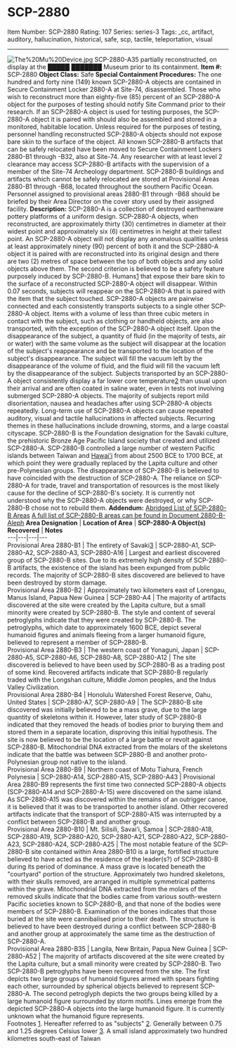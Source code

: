 # SCP-2880
Item Number: SCP-2880
Rating: 107
Series: series-3
Tags: _cc, artifact, auditory, hallucination, historical, safe, scp, tactile, teleportation, visual

---

![The%20Mu%20Device.jpg](https://scp-wiki.wdfiles.com/local--files/scp-2880/The%20Mu%20Device.jpg)
SCP-2880-A35 partially reconstructed, on display at the █████ ███████ Museum prior to its containment.
**Item #:** SCP-2880
**Object Class:** Safe
**Special Containment Procedures:** The one hundred and forty nine (149) known SCP-2880-A objects are contained in Secure Containment Locker 2880-A at Site-74, disassembled. Those who wish to reconstruct more than eighty-five (85) percent of an SCP-2880-A object for the purposes of testing should notify Site Command prior to their research. If an SCP-2880-A object is used for testing purposes, the SCP-2880-A object it is paired with should also be assembled and stored in a monitored, habitable location. Unless required for the purposes of testing, personnel handling reconstructed SCP-2880-A objects should not expose bare skin to the surface of the object.
All known SCP-2880-B artifacts that can be safely relocated have been moved to Secure Containment Lockers 2880-B1 through -B32, also at Site-74. Any researcher with at least level 2 clearance may access SCP-2880-B artifacts with the supervision of a member of the Site-74 Archeology department.
SCP-2880-B buildings and artifacts which cannot be safely relocated are stored at Provisional Areas 2880-B1 through -B68, located throughout the southern Pacific Ocean. Personnel assigned to provisional areas 2880-B1 through -B68 should be briefed by their Area Director on the cover story used by their assigned facility.
**Description:** SCP-2880-A is a collection of destroyed earthenware pottery platforms of a uniform design. SCP-2880-A objects, when reconstructed, are approximately thirty (30) centimetres in diameter at their widest point and approximately six (6) centimetres in height at their tallest point.
An SCP-2880-A object will not display any anomalous qualities unless at least approximately ninety (90) percent of both it and the SCP-2880-A object it is paired with are reconstructed into its original design and there are two (2) metres of space between the top of both objects and any solid objects above them. The second criterion is believed to be a safety feature purposely induced by SCP-2880-B.
Humans[1](javascript:;) that expose their bare skin to the surface of a reconstructed SCP-2880-A object will disappear. Within 0.07 seconds, subjects will reappear on the SCP-2880-A that is paired with the item that the subject touched. SCP-2880-A objects are pairwise connected and each consistently transports subjects to a single other SCP-2880-A object. Items with a volume of less than three cubic meters in contact with the subject, such as clothing or handheld objects, are also transported, with the exception of the SCP-2880-A object itself. Upon the disappearance of the subject, a quantity of fluid (in the majority of tests, air or water) with the same volume as the subject will disappear at the location of the subject's reappearance and be transported to the location of the subject's disappearance. The subject will fill the vacuum left by the disappearance of the volume of fluid, and the fluid will fill the vacuum left by the disappearance of the subject.
Subjects transported by an SCP-2880-A object consistently display a far lower core temperature[2](javascript:;) than usual upon their arrival and are often coated in saline water, even in tests not involving submerged SCP-2880-A objects. The majority of subjects report mild disorientation, nausea and headaches after using SCP-2880-A objects repeatedly. Long-term use of SCP-2880-A objects can cause repeated auditory, visual and tactile hallucinations in affected subjects. Recurring themes in these hallucinations include drowning, storms, and a large coastal cityscape.
SCP-2880-B is the Foundation designation for the Savaki culture, the prehistoric Bronze Age Pacific Island society that created and utilized SCP-2880-A. SCP-2880-B controlled a large number of western Pacific islands between Taiwan and [Hawai'i](http://www.scp-wiki.net/scp-3187) from about 2500 BCE to 1700 BCE, at which point they were gradually replaced by the Lapita culture and other pre-Polynesian groups. The disappearance of SCP-2880-B is believed to have coincided with the destruction of SCP-2880-A. The reliance on SCP-2880-A for trade, travel and transportation of resources is the most likely cause for the decline of SCP-2880-B's society.
It is currently not understood why the SCP-2880-A objects were destroyed, or why SCP-2880-B chose not to rebuild them.
**Addendum:**
[Abridged List of SCP-2880-B Areas](javascript:;)
[A full list of SCP-2880-B areas can be found in Document 2880-B-Aleph](javascript:;)
**Area Designation** | **Location of Area** | **SCP-2880-A Object(s) Recovered** | **Notes**  
---|---|---|---  
Provisional Area 2880-B1 | The entirety of Savaki[3](javascript:;) | SCP-2880-A1, SCP-2880-A2, SCP-2880-A3, SCP-2880-A16 | Largest and earliest discovered group of SCP-2880-B sites. Due to its extremely high density of SCP-2880-B artifacts, the existence of the island has been expunged from public records. The majority of SCP-2880-B sites discovered are believed to have been destroyed by storm damage.  
Provisional Area 2880-B2 | Approximately two kilometers east of Lorengau, Manus Island, Papua New Guinea | SCP-2880-A4 | The majority of artifacts discovered at the site were created by the Lapita culture, but a small minority were created by SCP-2880-B. The style and content of several petroglyphs indicate that they were created by SCP-2880-B. The petroglyphs, which date to approximately 1600 BCE, depict several humanoid figures and animals fleeing from a larger humanoid figure, believed to represent a member of SCP-2880-B.  
Provisional Area 2880-B3 | The western coast of Yonaguni, Japan | SCP-2880-A5, SCP-2880-A6, SCP-2880-A8, SCP-2880-A12 | The site discovered is believed to have been used by SCP-2880-B as a trading post of some kind. Recovered artifacts indicate that SCP-2880-B regularly traded with the Longshan culture, Middle Jomon peoples, and the Indus Valley Civilization.  
Provisional Area 2880-B4 | Honolulu Watershed Forest Reserve, Oahu, United States | SCP-2880-A7, SCP-2880-A9 | The SCP-2880-B site discovered was initially believed to be a mass grave, due to the large quantity of skeletons within it. However, later study of SCP-2880-B indicated that they removed the heads of bodies prior to burying them and stored them in a separate location, disproving this initial hypothesis. The site is now believed to be the location of a large battle or revolt against SCP-2880-B. Mitochondrial DNA extracted from the molars of the skeletons indicate that the battle was between SCP-2880-B and another proto-Polynesian group not native to the island.  
Provisional Area 2880-B9 | Northern coast of Motu Tiahura, French Polynesia | SCP-2880-A14, SCP-2880-A15, SCP-2880-A43 | Provisional Area 2880-B9 represents the first time two connected SCP-2880-A objects (SCP-2880-A14 and SCP-2880-A-15) were discovered on the same island. As SCP-2880-A15 was discovered within the remains of an outrigger canoe, it is believed that it was to be transported to another island. Other recovered artifacts indicate that the transport of SCP-2880-A15 was interrupted by a conflict between SCP-2880-B and another group.  
Provisional Area 2880-B10 | Mt. Silisili, Savai'i, Samoa | SCP-2880-A18, SCP-2880-A19, SCP-2880-A20, SCP-2880-A21, SCP-2880-A22, SCP-2880-A23, SCP-2880-A24, SCP-2880-A25 | The most notable feature of the SCP-2880-B site contained within Area 2880-B10 is a large, fortified structure believed to have acted as the residence of the leader(s?) of SCP-2880-B during its period of dominance. A mass grave is located beneath the "courtyard" portion of the structure. Approximately two hundred skeletons, with their skulls removed, are arranged in multiple symmetrical patterns within the grave. Mitochondrial DNA extracted from the molars of the removed skulls indicate that the bodies came from various south-western Pacific societies known to SCP-2880-B, and that none of the bodies were members of SCP-2880-B. Examination of the bones indicates that those buried at the site were cannibalised prior to their death. The structure is believed to have been destroyed during a conflict between SCP-2880-B and another group at approximately the same time as the destruction of SCP-2880-A.  
Provisional Area 2880-B35 | Langila, New Britain, Papua New Guinea | SCP-2880-A52 | The majority of artifacts discovered at the site were created by the Lapita culture, but a small minority were created by SCP-2880-B. Two SCP-2880-B petroglyphs have been recovered from the site. The first depicts two large groups of humanoid figures armed with spears fighting each other, surrounded by spherical objects believed to represent SCP-2880-A. The second petroglyph depicts the two groups being killed by a large humanoid figure surrounded by storm motifs. Lines emerge from the depicted SCP-2880-A objects into the large humanoid figure. It is currently unknown what the humanoid figure represents.  
Footnotes
[1](javascript:;). Hereafter referred to as "subjects"
[2](javascript:;). Generally between 0.75 and 1.25 degrees Celsius lower
[3](javascript:;). A small island approximately two hundred kilometres south-east of Taiwan